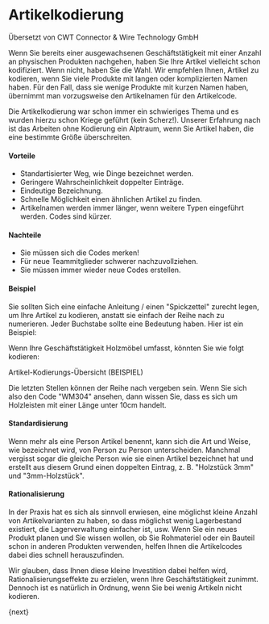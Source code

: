 # Artikelkodierung

<span class="text-muted contributed-by">Übersetzt von CWT Connector & Wire Technology GmbH</span> 

Wenn Sie bereits einer ausgewachsenen Geschäftstätigkeit mit einer Anzahl an physischen Produkten nachgehen, haben Sie Ihre Artikel vielleicht schon kodifiziert. Wenn nicht, haben Sie die Wahl. Wir empfehlen Ihnen, Artikel zu kodieren, wenn Sie viele Produkte mit langen oder komplizierten Namen haben. Für den Fall, dass sie wenige Produkte mit kurzen Namen haben, übernimmt man vorzugsweise den Artikelnamen für den Artikelcode.

Die Artikelkodierung war schon immer ein schwieriges Thema und es wurden hierzu schon Kriege geführt (kein Scherz!). Unserer Erfahrung nach ist das Arbeiten ohne Kodierung ein Alptraum, wenn Sie Artikel haben, die eine bestimmte Größe überschreiten.

#### Vorteile

* Standartisierter Weg, wie Dinge bezeichnet werden.
* Geringere Wahrscheinlichkeit doppelter Einträge.
* Eindeutige Bezeichnung.
* Schnelle Möglichkeit einen ähnlichen Artikel zu finden.
* Artikelnamen werden immer länger, wenn weitere Typen eingeführt werden. Codes sind kürzer.

#### Nachteile

* Sie müssen sich die Codes merken!
* Für neue Teammitglieder schwerer nachzuvollziehen.
* Sie müssen immer wieder neue Codes erstellen.

#### Beispiel

Sie sollten Sich eine einfache Anleitung / einen "Spickzettel" zurecht legen, um Ihre Artikel zu kodieren, anstatt sie einfach der Reihe nach zu numerieren. Jeder Buchstabe sollte eine Bedeutung haben. Hier ist ein Beispiel:

Wenn Ihre Geschäftstätigkeit Holzmöbel umfasst, könnten Sie wie folgt kodieren:

Artikel-Kodierungs-Übersicht (BEISPIEL)

Die letzten Stellen können der Reihe nach vergeben sein. Wenn Sie sich also den Code "WM304" ansehen, dann wissen Sie, dass es sich um Holzleisten mit einer Länge unter 10cm handelt.

#### Standardisierung

Wenn mehr als eine Person Artikel benennt, kann sich die Art und Weise, wie bezeichnet wird, von Person zu Person unterscheiden. Manchmal vergisst sogar die gleiche Person wie sie einen Artikel bezeichnet hat und erstellt aus diesem Grund einen doppelten Eintrag, z. B. "Holzstück 3mm" und "3mm-Holzstück".

#### Rationalisierung

In der Praxis hat es sich als sinnvoll erwiesen, eine möglichst kleine Anzahl von Artikelvarianten zu haben, so dass möglichst wenig Lagerbestand existiert, die Lagerverwaltung einfacher ist, usw. Wenn Sie ein neues Produkt planen und Sie wissen wollen, ob Sie Rohmateriel oder ein Bauteil schon in anderen Produkten verwenden, helfen Ihnen die Artikelcodes dabei dies schnell herauszufinden.

Wir glauben, dass Ihnen diese kleine Investition dabei helfen wird, Rationalisierungseffekte zu erzielen, wenn Ihre Geschäftstätigkeit zunimmt. Dennoch ist es natürlich in Ordnung, wenn Sie bei wenig Artikeln nicht kodieren.

{next}
